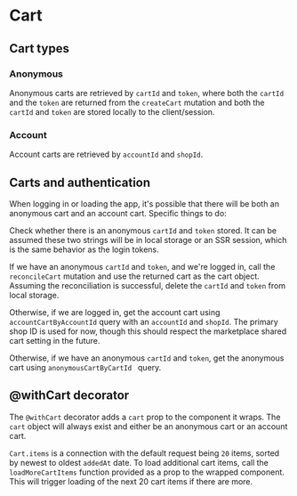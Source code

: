 # Cart

## Cart types

### Anonymous

Anonymous carts are retrieved by `cartId` and `token`, where both the `cartId` and the `token` are returned from the `createCart` mutation and both the `cartId` and `token` are stored locally to the client/session.

### Account

Account carts are retrieved by `accountId` and `shopId`.

## Carts and authentication

When logging in or loading the app, it's possible that there will be both an anonymous cart and an account cart.
Specific things to do:

Check whether there is an anonymous `cartId` and `token` stored. It can be assumed these two strings will be in local storage or an SSR session, which is the same behavior as the login tokens.

If we have an anonymous `cartId` and `token`, and we're logged in, call the `reconcileCart` mutation and use the returned cart as the cart object. Assuming the reconciliation is successful, delete the `cartId` and `token` from local storage.

Otherwise, if we are logged in, get the account cart using `accountCartByAccountId` query with an `accountId` and `shopId`. The primary shop ID is used for now, though this should respect the marketplace shared cart setting in the future.

Otherwise, if we have an anonymous `cartId` and `token`, get the anonymous cart using `anonymousCartByCartId ` query.

## @withCart decorator

The `@withCart` decorator adds a `cart` prop to the component it wraps. The `cart` object will always exist and either be an anonymous cart or an account cart.

`Cart.items` is a connection with the default request being `20` items, sorted by newest to oldest `addedAt` date. To load additional cart items, call the `loadMoreCartItems` function provided as a prop to the wrapped component. This will trigger loading of the next 20 cart items if there are more.
